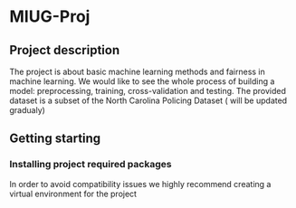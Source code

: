 # MIUG-Proj
## Project description  
The project is about basic machine learning methods and fairness in machine learning. We
would like to see the whole process of building a model: preprocessing, training, cross-validation and
testing. The provided dataset is a subset of the North Carolina Policing Dataset ( will be updated gradualy)
## Getting starting 
### Installing project required packages 
In order to avoid compatibility issues we highly recommend creating a virtual environment for the project <br /> 


